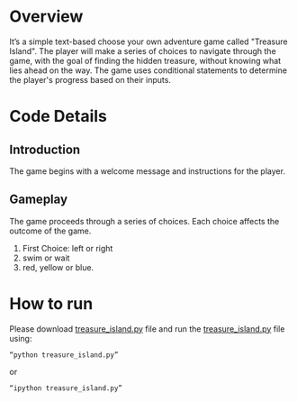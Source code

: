 # Overview
It’s a simple text-based choose your own adventure game called "Treasure Island". The player will make a series of choices to navigate through the game, with the goal of finding the hidden treasure, without knowing what lies ahead on the way. The game uses conditional statements to determine the player's progress based on their inputs.

# Code Details
## Introduction
The game begins with a welcome message and instructions for the player.

## Gameplay
The game proceeds through a series of choices. Each choice affects the outcome of the game.

1. First Choice: left or right
2. swim or wait
3. red, yellow or blue.

# How to run 
Please download [treasure_island.py](https://github.com/RafiqulT1/100_days_python/blob/main/1_treasure_island/treasure_island.py) file and run the [treasure_island.py](https://github.com/RafiqulT1/100_days_python/blob/main/1_treasure_island/treasure_island.py) file using:

```
“python treasure_island.py”
```
or 
```
“ipython treasure_island.py”
```

